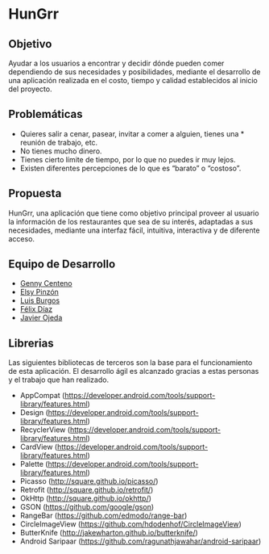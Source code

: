 # HunGrr

## Objetivo

Ayudar a los usuarios a encontrar y decidir dónde pueden comer dependiendo de sus necesidades y posibilidades, mediante el desarrollo de una aplicación realizada en el costo, tiempo y calidad establecidos al inicio del proyecto.

## Problemáticas

* Quieres salir a cenar, pasear, invitar a comer a alguien, tienes una * reunión de trabajo, etc.
* No tienes mucho dinero.
* Tienes cierto límite de tiempo, por lo que no puedes ir muy lejos.
* Existen diferentes percepciones de lo que es “barato” o “costoso”.

## Propuesta

HunGrr, una aplicación que tiene como objetivo principal proveer al usuario la información de los restaurantes que sea de su interés, adaptadas a sus necesidades, mediante una interfaz fácil, intuitiva, interactiva y de diferente acceso.

## Equipo de Desarrollo
* [Genny Centeno](https://github.com/gennycm)
* [Elsy Pinzón](https://github.com/elsypinzonv)
* [Luis Burgos](https://github.com/LuisBurgos)
* [Félix Díaz](https://github.com/pixcompu)
* [Javier Ojeda](https://github.com/javierojeda)

## Librerias
Las siguientes bibliotecas de terceros son la base para el funcionamiento de esta aplicación. El desarrollo ágil es alcanzado gracias a estas personas y el trabajo que han realizado.

- AppCompat (https://developer.android.com/tools/support-library/features.html)
- Design (https://developer.android.com/tools/support-library/features.html)
- RecyclerView (https://developer.android.com/tools/support-library/features.html)
- CardView (https://developer.android.com/tools/support-library/features.html)
- Palette (https://developer.android.com/tools/support-library/features.html)
- Picasso (http://square.github.io/picasso/)
- Retrofit (http://square.github.io/retrofit/)
- OkHttp (http://square.github.io/okhttp/)
- GSON (https://github.com/google/gson)
- RangeBar (https://github.com/edmodo/range-bar)
- CircleImageView (https://github.com/hdodenhof/CircleImageView)
- ButterKnife (http://jakewharton.github.io/butterknife/)
- Android Saripaar (https://github.com/ragunathjawahar/android-saripaar)
